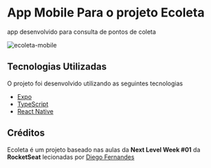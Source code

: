 # App Mobile Para o projeto Ecoleta 

app desenvolvido para consulta de pontos de coleta

<div>
   <img src="https://i.ibb.co/BT3hTzs/ecoleta-mobile.png" alt="ecoleta-mobile" border="0">
</div>


## Tecnologias Utilizadas

O projeto foi desenvolvido utilizando as seguintes tecnologias

- [Expo](https://expo.io/)
- [TypeScript](https://www.typescriptlang.org/)
- [React Native](https://reactnative.dev/) 

## Créditos

Ecoleta é um projeto baseado nas aulas da **Next Level Week #01** da **RocketSeat** lecionadas por [Diego Fernandes](https://github.com/diego3g)

